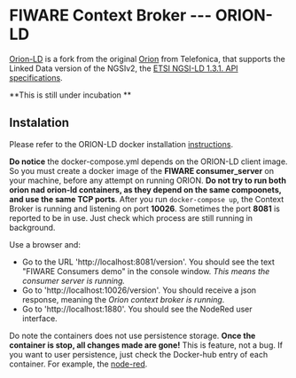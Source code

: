 # FIWARE Context Broker --- ORION-LD
[Orion-LD](https://github.com/FIWARE/context.Orion-LD) is a fork from the original [Orion](https://github.com/telefonicaid/fiware-orion) from Telefonica, that supports the Linked Data version of the NGSIv2, the [ETSI NGSI-LD 1.3.1. API specifications](https://www.etsi.org/standards#page=1&search=Context%20Information&title=1&etsiNumber=1&content=1&version=1&onApproval=1&published=1&historical=1&startDate=2020-01-01&endDate=2021-11-23&harmonized=0&keyword=&TB=854&stdType=&frequency=&mandate=&collection=&sort=1).

**This is still under incubation **

## Instalation

Please refer to the ORION-LD docker installation [instructions](
https://hub.docker.com/r/fiware/orion-ld/).

**Do notice** the docker-compose.yml depends on the ORION-LD client image. So you must create a docker image of the **FIWARE consumer_server** on your machine, before any attempt on running ORION. **Do not try to run both orion nad orion-ld containers, as they depend on the same compoonets, and use the same TCP ports**.
After you run `docker-compose up`, the Context Broker is running and listening on port **10026**. Sometimes the port **8081** is reported to be in use. Just check which process are still running in background.

Use a browser and:
- Go to the URL 'http://localhost:8081/version'. You should see the text "FIWARE Consumers demo" in the console window. *This means the consumer server is running.* 
- Go to 'http://localhost:10026/version'. You should receive a json response, meaning the *Orion context broker is running*.
- Go to 'http://localhost:1880'. You should see the NodeRed user interface.

Do note the containers does not use persistence storage. 
**Once the container is stop, all changes made are gone!**
This is feature, not a bug. If you want to user persistence, just check the Docker-hub entry of each container. For example, the [node-red](https://hub.docker.com/r/nodered/node-red/).